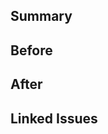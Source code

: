 ## Summary
<!-- Please provide a summary of the change here. -->

## Before
<!-- Please provide a description of the behavior before this change. -->

## After
<!-- Please provide a description of the behavior after this change. -->

## Linked Issues
<!-- List the issues this PR is linked to -->
